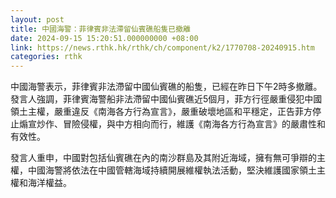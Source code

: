 ```yaml
---
layout: post
title: 中國海警：菲律賓非法滯留仙賓礁船隻已撤離
date: 2024-09-15 15:20:51.000000000 +08:00
link: https://news.rthk.hk/rthk/ch/component/k2/1770708-20240915.htm
categories: rthk
---
```


中國海警表示，菲律賓非法滯留中國仙賓礁的船隻，已經在昨日下午2時多撤離。發言人強調，菲律賓海警船非法滯留中國仙賓礁近5個月，菲方行徑嚴重侵犯中國領土主權，嚴重違反《南海各方行為宣言》，嚴重破壞地區和平穩定，正告菲方停止煽宣炒作、冒險侵權，與中方相向而行，維護《南海各方行為宣言》的嚴肅性和有效性。

發言人重申，中國對包括仙賓礁在內的南沙群島及其附近海域，擁有無可爭辯的主權，中國海警將依法在中國管轄海域持續開展維權執法活動，堅決維護國家領土主權和海洋權益。
